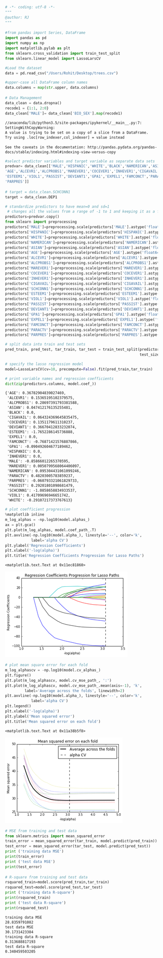 

```python
# -*- coding: utf-8 -*-
"""
@author: RJ
"""

#from pandas import Series, DataFrame
import pandas as pd
import numpy as np
import matplotlib.pylab as plt
from sklearn.cross_validation import train_test_split
from sklearn.linear_model import LassoLarsCV
```


```python
#Load the dataset
data = pd.read_csv("/Users/Rohit/Desktop/trees.csv")
```


```python
#upper-case all DataFrame column names
data.columns = map(str.upper, data.columns)

# Data Management
data_clean = data.dropna()
recode1 = {1:1, 2:0}
data_clean['MALE']= data_clean['BIO_SEX'].map(recode1)
```

    //anaconda/lib/python3.5/site-packages/ipykernel/__main__.py:7: SettingWithCopyWarning: 
    A value is trying to be set on a copy of a slice from a DataFrame.
    Try using .loc[row_indexer,col_indexer] = value instead
    
    See the caveats in the documentation: http://pandas.pydata.org/pandas-docs/stable/indexing.html#indexing-view-versus-copy



```python
#select predictor variables and target variable as separate data sets  
predvar= data_clean[['MALE','HISPANIC','WHITE','BLACK','NAMERICAN','ASIAN',
'AGE','ALCEVR1','ALCPROBS1','MAREVER1','COCEVER1','INHEVER1','CIGAVAIL','SCHCONN1',
'ESTEEM1','VIOL1','PASSIST','DEVIANT1','GPA1','EXPEL1','FAMCONCT','PARACTV',
'PARPRES']]
 
# target = data_clean.SCHCONN1
target = data_clean.DEP1
```


```python
# standardize predictors to have mean=0 and sd=1
 # changes all the values from a range of -1 to 1 and keeping it as a float.
predictors=predvar.copy()
from sklearn import preprocessing
predictors['MALE']=preprocessing.scale(predictors['MALE'].astype('float64'))
predictors['HISPANIC']=preprocessing.scale(predictors['HISPANIC'].astype('float64'))
predictors['WHITE']=preprocessing.scale(predictors['WHITE'].astype('float64'))
predictors['NAMERICAN']=preprocessing.scale(predictors['NAMERICAN'].astype('float64'))
predictors['ASIAN']=preprocessing.scale(predictors['ASIAN'].astype('float64'))
predictors['AGE']=preprocessing.scale(predictors['AGE'].astype('float64'))
predictors['ALCEVR1']=preprocessing.scale(predictors['ALCEVR1'].astype('float64'))
predictors['ALCPROBS1']=preprocessing.scale(predictors['ALCPROBS1'].astype('float64'))
predictors['MAREVER1']=preprocessing.scale(predictors['MAREVER1'].astype('float64'))
predictors['COCEVER1']=preprocessing.scale(predictors['COCEVER1'].astype('float64'))
predictors['INHEVER1']=preprocessing.scale(predictors['INHEVER1'].astype('float64'))
predictors['CIGAVAIL']=preprocessing.scale(predictors['CIGAVAIL'].astype('float64'))
predictors['SCHCONN1']=preprocessing.scale(predictors['SCHCONN1'].astype('float64'))
predictors['ESTEEM1']=preprocessing.scale(predictors['ESTEEM1'].astype('float64'))
predictors['VIOL1']=preprocessing.scale(predictors['VIOL1'].astype('float64'))
predictors['PASSIST']=preprocessing.scale(predictors['PASSIST'].astype('float64'))
predictors['DEVIANT1']=preprocessing.scale(predictors['DEVIANT1'].astype('float64'))
predictors['GPA1']=preprocessing.scale(predictors['GPA1'].astype('float64'))
predictors['EXPEL1']=preprocessing.scale(predictors['EXPEL1'].astype('float64'))
predictors['FAMCONCT']=preprocessing.scale(predictors['FAMCONCT'].astype('float64'))
predictors['PARACTV']=preprocessing.scale(predictors['PARACTV'].astype('float64'))
predictors['PARPRES']=preprocessing.scale(predictors['PARPRES'].astype('float64'))
```


```python
# split data into train and test sets
pred_train, pred_test, tar_train, tar_test = train_test_split(predictors, target, 
                                                              test_size=.3, random_state=123)
```


```python
# specify the lasso regression model
model=LassoLarsCV(cv=10, precompute=False).fit(pred_train,tar_train)
```


```python
# print variable names and regression coefficients
dict(zip(predictors.columns, model.coef_))
```




    {'AGE': 0.36782904839027469,
     'ALCEVR1': 0.15365195102379575,
     'ALCPROBS1': 0.28697391793381588,
     'ASIAN': 0.047412176135255481,
     'BLACK': 0.0,
     'CIGAVAIL': 0.064324369645835475,
     'COCEVER1': 0.1351179611310237,
     'DEVIANT1': 0.36670412833232074,
     'ESTEEM1': -1.7652286145736888,
     'EXPEL1': 0.0,
     'FAMCONCT': -0.76871421576887866,
     'GPA1': -0.090492604677189462,
     'HISPANIC': 0.0,
     'INHEVER1': 0.0,
     'MALE': -0.85866012265370595,
     'MAREVER1': 0.0050799568064406097,
     'NAMERICAN': 0.095304431061099246,
     'PARACTV': 0.48203005783859237,
     'PARPRES': -0.060793321061829733,
     'PASSIST': 0.29201801098681479,
     'SCHCONN1': -1.0858658834933537,
     'VIOL1': 0.41709696946651742,
     'WHITE': -0.29107217373767613}




```python
# plot coefficient progression
%matplotlib inline
m_log_alphas = -np.log10(model.alphas_)
ax = plt.gca()
plt.plot(m_log_alphas, model.coef_path_.T)
plt.axvline(-np.log10(model.alpha_), linestyle='--', color='k',
            label='alpha CV')
plt.ylabel('Regression Coefficients')
plt.xlabel('-log(alpha)')
plt.title('Regression Coefficients Progression for Lasso Paths')
```




    <matplotlib.text.Text at 0x11ec81860>




![png](output_8_1.png)



```python
# plot mean square error for each fold
m_log_alphascv = -np.log10(model.cv_alphas_)
plt.figure()
plt.plot(m_log_alphascv, model.cv_mse_path_, ':')
plt.plot(m_log_alphascv, model.cv_mse_path_.mean(axis=-1), 'k',
         label='Average across the folds', linewidth=2)
plt.axvline(-np.log10(model.alpha_), linestyle='--', color='k',
            label='alpha CV')
plt.legend()
plt.xlabel('-log(alpha)')
plt.ylabel('Mean squared error')
plt.title('Mean squared error on each fold')
```




    <matplotlib.text.Text at 0x11a38b5f8>




![png](output_9_1.png)



```python
# MSE from training and test data
from sklearn.metrics import mean_squared_error
train_error = mean_squared_error(tar_train, model.predict(pred_train))
test_error = mean_squared_error(tar_test, model.predict(pred_test))
print ('training data MSE')
print(train_error)
print ('test data MSE')
print(test_error)

# R-square from training and test data
rsquared_train=model.score(pred_train,tar_train)
rsquared_test=model.score(pred_test,tar_test)
print ('training data R-square')
print(rsquared_train)
print ('test data R-square')
print(rsquared_test)
```

    training data MSE
    28.8359791082
    test data MSE
    30.1731423384
    training data R-square
    0.313688817193
    test data R-square
    0.340459503205



```python

```
